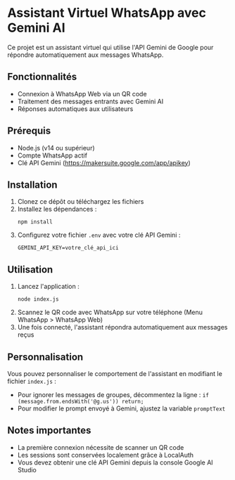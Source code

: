 # Assistant Virtuel WhatsApp avec Gemini AI

Ce projet est un assistant virtuel qui utilise l'API Gemini de Google pour répondre automatiquement aux messages WhatsApp.

## Fonctionnalités

- Connexion à WhatsApp Web via un QR code
- Traitement des messages entrants avec Gemini AI
- Réponses automatiques aux utilisateurs

## Prérequis

- Node.js (v14 ou supérieur)
- Compte WhatsApp actif
- Clé API Gemini (https://makersuite.google.com/app/apikey)

## Installation

1. Clonez ce dépôt ou téléchargez les fichiers
2. Installez les dépendances :
   ```
   npm install
   ```
3. Configurez votre fichier `.env` avec votre clé API Gemini :
   ```
   GEMINI_API_KEY=votre_clé_api_ici
   ```

## Utilisation

1. Lancez l'application :
   ```
   node index.js
   ```
2. Scannez le QR code avec WhatsApp sur votre téléphone (Menu WhatsApp > WhatsApp Web)
3. Une fois connecté, l'assistant répondra automatiquement aux messages reçus

## Personnalisation

Vous pouvez personnaliser le comportement de l'assistant en modifiant le fichier `index.js` :

- Pour ignorer les messages de groupes, décommentez la ligne : `if (message.from.endsWith('@g.us')) return;`
- Pour modifier le prompt envoyé à Gemini, ajustez la variable `promptText`

## Notes importantes

- La première connexion nécessite de scanner un QR code
- Les sessions sont conservées localement grâce à LocalAuth
- Vous devez obtenir une clé API Gemini depuis la console Google AI Studio